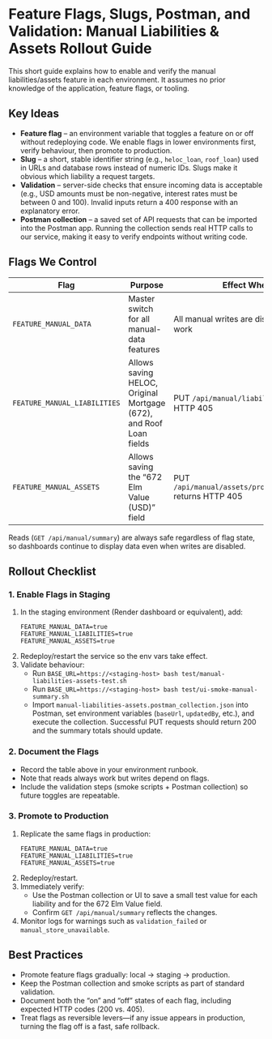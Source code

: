 # Feature Flags, Slugs, Postman, and Validation:  Manual Liabilities & Assets Rollout Guide

This short guide explains how to enable and verify the manual liabilities/assets feature in each environment. It assumes no prior knowledge of the application, feature flags, or tooling.

## Key Ideas

- **Feature flag** – an environment variable that toggles a feature on or off without redeploying code. We enable flags in lower environments first, verify behaviour, then promote to production.
- **Slug** – a short, stable identifier string (e.g., `heloc_loan`, `roof_loan`) used in URLs and database rows instead of numeric IDs. Slugs make it obvious which liability a request targets.
- **Validation** – server-side checks that ensure incoming data is acceptable (e.g., USD amounts must be non-negative, interest rates must be between 0 and 100). Invalid inputs return a 400 response with an explanatory error.
- **Postman collection** – a saved set of API requests that can be imported into the Postman app. Running the collection sends real HTTP calls to our service, making it easy to verify endpoints without writing code.

## Flags We Control

| Flag | Purpose | Effect When `false` |
| --- | --- | --- |
| `FEATURE_MANUAL_DATA` | Master switch for all manual-data features | All manual writes are disabled; reads still work |
| `FEATURE_MANUAL_LIABILITIES` | Allows saving HELOC, Original Mortgage (672), and Roof Loan fields | PUT `/api/manual/liabilities/:slug` returns HTTP 405 |
| `FEATURE_MANUAL_ASSETS` | Allows saving the “672 Elm Value (USD)” field | PUT `/api/manual/assets/property_672_elm_value` returns HTTP 405 |

Reads (`GET /api/manual/summary`) are always safe regardless of flag state, so dashboards continue to display data even when writes are disabled.

## Rollout Checklist

### 1. Enable Flags in Staging

1. In the staging environment (Render dashboard or equivalent), add:
   ```
   FEATURE_MANUAL_DATA=true
   FEATURE_MANUAL_LIABILITIES=true
   FEATURE_MANUAL_ASSETS=true
   ```
2. Redeploy/restart the service so the env vars take effect.
3. Validate behaviour:
   - Run `BASE_URL=https://<staging-host> bash test/manual-liabilities-assets-test.sh`
   - Run `BASE_URL=https://<staging-host> bash test/ui-smoke-manual-summary.sh`
   - Import `manual-liabilities-assets.postman_collection.json` into Postman, set environment variables (`baseUrl`, `updatedBy`, etc.), and execute the collection. Successful PUT requests should return 200 and the summary totals should update.

### 2. Document the Flags

- Record the table above in your environment runbook.
- Note that reads always work but writes depend on flags.
- Include the validation steps (smoke scripts + Postman collection) so future toggles are repeatable.

### 3. Promote to Production

1. Replicate the same flags in production:
   ```
   FEATURE_MANUAL_DATA=true
   FEATURE_MANUAL_LIABILITIES=true
   FEATURE_MANUAL_ASSETS=true
   ```
2. Redeploy/restart.
3. Immediately verify:
   - Use the Postman collection or UI to save a small test value for each liability and for the 672 Elm Value field.
   - Confirm `GET /api/manual/summary` reflects the changes.
4. Monitor logs for warnings such as `validation_failed` or `manual_store_unavailable`.

## Best Practices

- Promote feature flags gradually: local → staging → production.
- Keep the Postman collection and smoke scripts as part of standard validation.
- Document both the “on” and “off” states of each flag, including expected HTTP codes (200 vs. 405).
- Treat flags as reversible levers—if any issue appears in production, turning the flag off is a fast, safe rollback.

